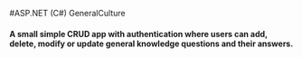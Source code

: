 #ASP.NET (C#) GeneralCulture

#### A small simple CRUD app with authentication where users can add, delete, modify or update general knowledge questions and their answers.
